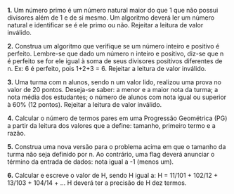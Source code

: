 **1.** Um número primo é um número natural maior do que 1 que não possui divisores além de 1 e de
si mesmo. Um algoritmo deverá ler um número natural e identificar se é ele primo ou não.
Rejeitar a leitura de valor inválido.

**2.** Construa um algoritmo que verifique se um número inteiro e positivo é perfeito. Lembre-se que
dado um número n inteiro e positivo, diz-se que n é perfeito se for ele igual à soma de seus
divisores positivos diferentes de n. Ex: 6 é perfeito, pois 1+2+3 = 6. Rejeitar a leitura de valor
inválido.

**3.** Uma turma com n alunos, sendo n um valor lido, realizou uma prova no valor de 20 pontos.
Deseja-se saber: a menor e a maior nota da turma; a nota média dos estudantes; o número de
alunos com nota igual ou superior à 60% (12 pontos). Rejeitar a leitura de valor inválido.

**4.** Calcular o número de termos pares em uma Progressão Geométrica (PG) a partir da leitura dos
valores que a define: tamanho, primeiro termo e a razão.

**5.** Construa uma nova versão para o problema acima em que o tamanho da turma não seja
definido por n. Ao contrário, uma flag deverá anunciar o término da entrada de dados: nota igual
a -1 (menos um).

**6.** Calcular e escreve o valor de H, sendo H igual a:
H = 11/101 + 102/12 + 13/103 + 104/14 + ...
H deverá ter a precisão de H dez termos.